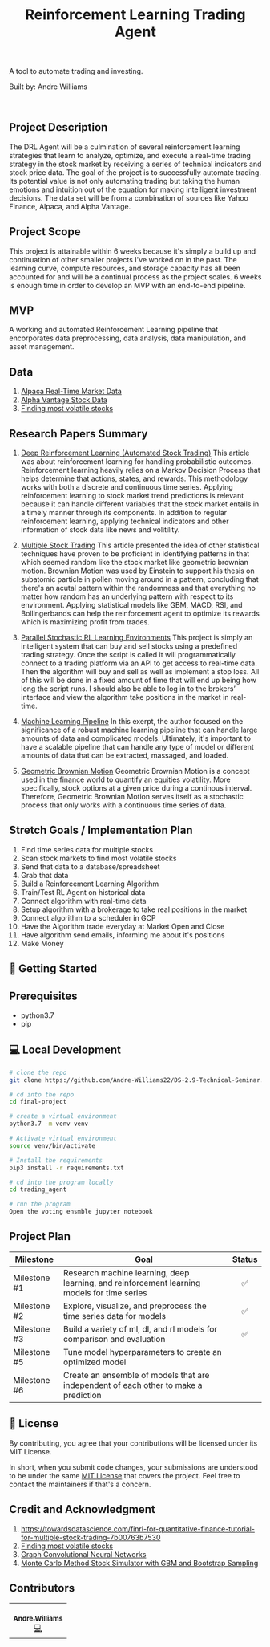  <h1 align="center">Reinforcement Learning Trading Agent </h1>

<br>
<br>
A tool to automate trading and investing.

Built by: Andre Williams

</p>
<br>

## Project Description
The DRL Agent will be a culmination of several reinforcement learning strategies that learn to analyze, optimize, and execute a real-time trading strategy in the stock market by receiving a series of technical indicators and stock price data. The goal of the project is to successfully automate trading. Its potential value is not only automating trading but taking the human emotions and intuition out of the equation for making intelligent investment decisions. The data set will be from a combination of sources like Yahoo Finance, Alpaca, and Alpha Vantage. 

## Project Scope
This project is attainable within 6 weeks because it's simply a build up and continuation of other smaller projects I've worked on in the past. The learning curve, compute resources, and storage capacity has all been accounted for and will be a continual process as the project scales. 6 weeks is enough time in order to develop an MVP with an end-to-end pipeline.

## MVP 
A working and automated Reinforcement Learning pipeline that encorporates data preprocessing, data analysis, data manipulation, and asset management. 

## Data 
1. [Alpaca Real-Time Market Data](https://alpaca.markets/docs/api-documentation/api-v2/market-data/)
2. [Alpha Vantage Stock Data](https://www.alphavantage.co/documentation/)
3. [Finding most volatile stocks](https://towardsdatascience.com/find-the-highest-moving-hidden-stocks-of-the-day-with-python-aab0d7bfe5ff)


## Research Papers Summary

1. [Deep Reinforcement Learning (Automated Stock Trading)](https://papers.ssrn.com/sol3/papers.cfm?abstract_id=3690996)
This article was about reinforcement learning for handling probabilistic outcomes. Reinforcement learning heavily relies on a Markov Decision Process that helps determine that actions, states, and rewards. This methodology works with both a discrete and continuous time series. Applying reinforcement learning to stock market trend predictions is relevant because it can handle different variables that the stock market entails in a timely manner through its components. In addition to regular reinforcement learning, applying technical indicators and other information of stock data like news and volitility.

2. [Multiple Stock Trading](https://towardsdatascience.com/finrl-for-quantitative-finance-tutorial-for-multiple-stock-trading-7b00763b7530)
This article presented the idea of other statistical techniques have proven to be proficient in identifying patterns in that which seemed random like the stock market like geometric brownian motion. Brownian Motion was used by Einstein to support his thesis on subatomic particle in pollen moving around in a pattern, concluding that there's an acutal pattern within the randomness and that everything no matter how random has an underlying pattern with respect to its environment. Applying statistical models like GBM, MACD, RSI, and Bollingerbands can help the reinforcement agent to optimize its rewards which is maximizing profit from trades.

3. [Parallel Stochastic RL Learning Environments](https://papers.ssrn.com/sol3/papers.cfm?abstract_id=3690996)
This project is simply an intelligent system that can buy and sell stocks using a predefined trading strategy. Once the script is called it will programmatically connect to a trading platform via an API to get access to real-time data. Then the algorithm will buy and sell as well as implement a stop loss. All of this will be done in a fixed amount of time that will end up being how long the script runs. I should also be able to log in to the brokers’ interface and view the algorithm take positions in the market in real-time.

4. [Machine Learning Pipeline](https://ai.plainenglish.io/advances-in-financial-machine-learning-for-dummies-part-0-c08e169335f)
In this exerpt, the author focused on the significance of a robust machine learning pipeline that can handle large amounts of data and complicated models. Ultimately, it's important to have a scalable pipeline that can handle any type of model or different amounts of data that can be extracted, massaged, and loaded. 

5. [Geometric Brownian Motion](https://towardsdatascience.com/simulating-stock-prices-in-python-using-geometric-brownian-motion-8dfd6e8c6b18)
Geometric Brownian Motion is a concept used in the finance world to quantify an equities volatility. More specifically, stock options at a given price during a continous interval. Therefore, Geometric Brownian Motion serves itself as a stochastic process that only works with a continuous time series of data. 


## Stretch Goals / Implementation Plan
1. Find time series data for multiple stocks 
2. Scan stock markets to find most volatile stocks 
3. Send that data to a database/spreadsheet 
4. Grab that data  
5. Build a Reinforcement Learning Algorithm
6. Train/Test RL Agent on historical data
7. Connect algorithm with real-time data
8. Setup algorithm with a brokerage to take real positions in the market
9. Connect algorithm to a scheduler in GCP
10. Have the Algorithm trade everyday at Market Open and Close
11. Have algorithm send emails, informing me about it's positions
12. Make Money


## 🚀 Getting Started

## Prerequisites
* python3.7
* pip 


## 💻 Local Development

```bash
# clone the repo
git clone https://github.com/Andre-Williams22/DS-2.9-Technical-Seminar.git
```
```bash
# cd into the repo
cd final-project
```
```bash
# create a virtual environment 
python3.7 -m venv venv
```
```bash
# Activate virtual environment 
source venv/bin/activate
```
```bash
# Install the requirements
pip3 install -r requirements.txt
```
```bash
# cd into the program locally
cd trading_agent
```
```bash
# run the program
Open the voting ensmble jupyter notebook
```
<!-- ```bash
# Only train the model
python3 trade.py
``` -->


## Project Plan
|   Milestone   |     Goal      |    Status     |
| ------------- | ------------- | :-----------: |
|  Milestone #1 | Research machine learning, deep learning, and reinforcement learning models for time series | ✅ |
|  Milestone #2 | Explore, visualize, and preprocess the time series data for models | ✅ |
|  Milestone #3 | Build a variety of ml, dl, and rl models for comparison and evaluation  | ✅ |
|  Milestone #5 | Tune model hyperparameters to create an optimized model | |
|  Milestone #6 | Create an ensemble of models that are independent of each other to make a prediction | |


## 📝 License

By contributing, you agree that your contributions will be licensed under its MIT License.

In short, when you submit code changes, your submissions are understood to be under the same [MIT License](http://choosealicense.com/licenses/mit/) that covers the project. Feel free to contact the maintainers if that's a concern.

## Credit and Acknowledgment

1. https://towardsdatascience.com/finrl-for-quantitative-finance-tutorial-for-multiple-stock-trading-7b00763b7530
2. [Finding most volatile stocks](https://towardsdatascience.com/find-the-highest-moving-hidden-stocks-of-the-day-with-python-aab0d7bfe5ff)
3. [Graph Convolutional Neural Networks](https://www.sciencedirect.com/science/article/abs/pii/S0020025520312342?dgcid=rss_sd_all)
4. [Monte Carlo Method Stock Simulator with GBM and Bootstrap Sampling](https://towardsdatascience.com/simulating-stock-prices-in-python-using-geometric-brownian-motion-8dfd6e8c6b18)


## Contributors

<table>
  <tr>
    <td align="center"><a href="https://github.com/Andre-Williams22"><br /><sub><b>Andre Williams</b></sub></a><br /><a href="https://github.com/Andre-Williams22/msconsole/commits?author=Andre-Williams22" title="Code">💻</a></td>
  </tr>
</table>

